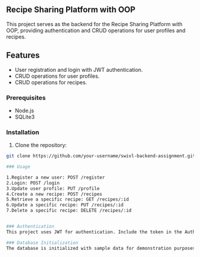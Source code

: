 ## Recipe Sharing Platform with OOP
This project serves as the backend for the Recipe Sharing Platform with OOP, providing authentication and CRUD operations for user profiles and recipes.

## Features

- User registration and login with JWT authentication.
- CRUD operations for user profiles.
- CRUD operations for recipes.

  
### Prerequisites
- Node.js
- SQLite3

### Installation

1. Clone the repository:

```bash
git clone https://github.com/your-username/swivl-backend-assignment.git

### Usage

1.Register a new user: POST /register
2.Login: POST /login
3.Update user profile: PUT /profile
4.Create a new recipe: POST /recipes
5.Retrieve a specific recipe: GET /recipes/:id
6.Update a specific recipe: PUT /recipes/:id
7.Delete a specific recipe: DELETE /recipes/:id


### Authentication
This project uses JWT for authentication. Include the token in the Authorization header for authenticated requests.

### Database Initialization
The database is initialized with sample data for demonstration purposes.

